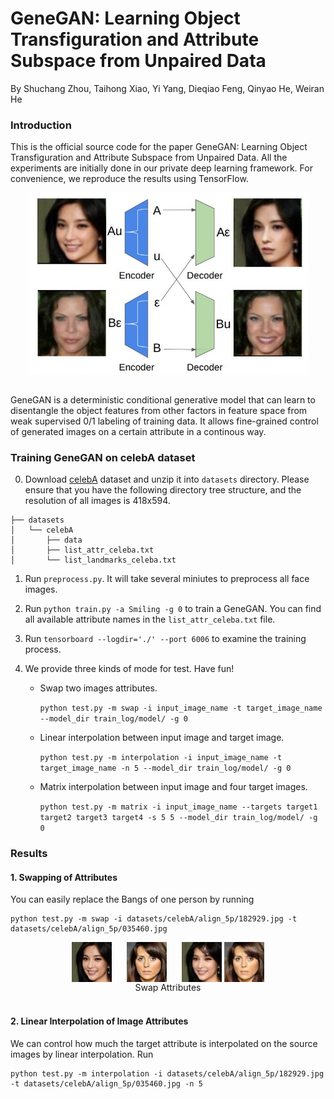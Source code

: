 # GeneGAN: Learning Object Transfiguration and Attribute Subspace from Unpaired Data

By Shuchang Zhou, Taihong Xiao, Yi Yang, Dieqiao Feng, Qinyao He, Weiran He

### Introduction

This is the official source code for the paper GeneGAN: Learning Object Transfiguration 
and Attribute Subspace from Unpaired Data. All the experiments are initially done in 
our private deep learning framework. For convenience, we reproduce the results using TensorFlow.

<div align="center">
<img align="center" src="images/cross.jpg" width="450" alt="cross">
</div> 
<br/>

GeneGAN is a deterministic conditional generative model that can learn to disentangle the object
features from other factors in feature space from weak supervised 0/1 labeling of training data.
It allows fine-grained control of generated images on a certain attribute in a continous way.

### Training GeneGAN on celebA dataset

0. Download [celebA](http://mmlab.ie.cuhk.edu.hk/projects/CelebA.html) dataset and unzip it into 
`datasets` directory. Please ensure that you have the following directory tree structure, and the 
resolution of all images is 418x594.

```
├── datasets
│   └── celebA
│       ├── data
│       ├── list_attr_celeba.txt
│       └── list_landmarks_celeba.txt
```

1. Run `preprocess.py`. It will take several miniutes to preprocess all face images.

2. Run `python train.py -a Smiling -g 0` to train a GeneGAN. You can find all available 
attribute names in the `list_attr_celeba.txt` file. 

3. Run `tensorboard --logdir='./' --port 6006` to examine the training process.

4. We provide three kinds of mode for test. Have fun!

	* Swap two images attributes. 

		`python test.py -m swap -i input_image_name -t target_image_name --model_dir train_log/model/ -g 0` 

	* Linear interpolation between input image and target image. 

		`python test.py -m interpolation -i input_image_name -t target_image_name -n 5 --model_dir train_log/model/ -g 0` 

	* Matrix interpolation between input image and four target images.

		`python test.py -m matrix -i input_image_name --targets target1 target2 target3 target4 -s 5 5 --model_dir train_log/model/ -g 0` 


### Results


#### 1. Swapping of Attributes 

You can easily replace the Bangs of one person by running 

    python test.py -m swap -i datasets/celebA/align_5p/182929.jpg -t datasets/celebA/align_5p/035460.jpg

<div align="center">
<img align="center" src="images/182929_resize.jpg" alt="input">
<img align="center" src="images/035460_resize.jpg" alt="target" hspace="20">

<img align="center" src="images/swap_out1.jpg" alt="out1">
<img align="center" src="images/swap_out2.jpg" alt="out2">
</div>
<div align="center">
Swap Attributes
</div>
<br/>


#### 2. Linear Interpolation of Image Attributes

We can control how much the target attribute is interpolated on the source images
by linear interpolation. Run

    python test.py -m interpolation -i datasets/celebA/align_5p/182929.jpg -t datasets/celebA/align_5p/035460.jpg -n 5

<div align="center">
<img align="center" src="images/interpolation.jpg" alt="interpolation" hspace='10>
<img align="center" src="images/035460_resize.jpg" alt="target"> 
</div>
<div align="center">
Linear Interpolation
</div>
<br/>

#### 3. Matrix Interpolation in Attribute Subspace

We can do something cooler. Given four images with Bangs attributes at hand,
we can observe the gradual change process of our input images with a mixing of
difference bangs style.

    python test.py -m matrix -i datasets/celebA/align_5p/182929.jpg -targets datasets/celebA/align_5p/035460.jpg datasets/celebA/align_5p/035451.jpg datasets/celebA/align_5p/035463.jpg datasets/celebA/align_5p/035474.jpg -s 5 5

will gives the matrix interpolation results in attribute subspace.

<div align="center">
<img align="center" src="images/four_matrix.jpg" alt="matrix">
</div>
<div align="center">
Matrix Interpolation
</div>
<br/>

